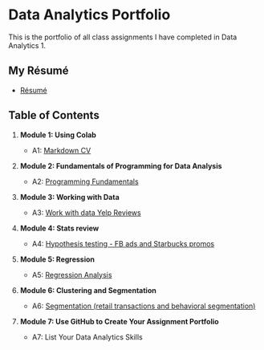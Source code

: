 # Data Analytics Portfolio
This is the portfolio of all class assignments I have completed in Data Analytics 1. 

## My Résumé
- [Résumé](https://colab.research.google.com/drive/1CCJQua-p4EPXXj8OKzqhSXcsVpiV_El_?usp=drive_link)

## Table of Contents
1. **Module 1: Using Colab**
   - A1: [Markdown CV](https://colab.research.google.com/drive/1aLo9hx5XNF9uSzdOiDwsbamX28vUw3rK?usp=sharing)
   
2. **Module 2: Fundamentals of Programming for Data Analysis**
   - A2: [Programming Fundamentals](https://colab.research.google.com/drive/17o2LCndmIJ1zAu9EOkZzyNMq9zFzlLzM?usp=sharing)
   
3. **Module 3: Working with Data**
   - A3: [Work with data Yelp Reviews](https://colab.research.google.com/drive/1dlHrSmfeGkK9ce_32Pwtgt8DobE8P_12?usp=sharing)
  
4. **Module 4: Stats review**
   - A4: [Hypothesis testing - FB ads and Starbucks promos](https://colab.research.google.com/drive/1N798r0_oCmCu5xLpZHCJtOt8l8bsNwbT?usp=sharing)

5. **Module 5: Regression**
   - A5: [Regression Analysis](https://colab.research.google.com/drive/1q8FbfR7AW3AOCTzbmY8pvF7XIoNysRHI?usp=sharing)

6. **Module 6: Clustering and Segmentation**
   - A6: [Segmentation (retail transactions and behavioral segmentation)](https://colab.research.google.com/drive/1EnXbMeT6xj3msCPmmgu2bEBNCuSzlHpP?usp=sharing)
   
7. **Module 7: Use GitHub to Create Your Assignment Portfolio**
    - A7: List Your Data Analytics Skills

